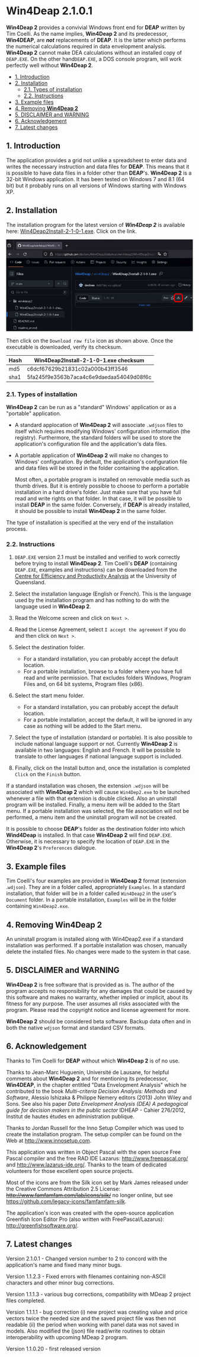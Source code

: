 # **Win4Deap 2**.1.0.1

**Win4Deap 2** provides a convivial Windows front end for **DEAP** written by Tim Coelli. As the name implies, **Win4Deap 2** and its predecessor, **Win4DEAP**, are ***not*** replacements of **DEAP**. It is the latter which performs the numerical calculations required in data envelopment analysis. **Win4Deap 2** cannot make DEA calculations without an installed copy of `DEAP.EXE`. On the other hand`DEAP.EXE`, a DOS console program, will work perfectly well without **Win4Deap 2**.

<!-- TOC -->

- [1. Introduction](#1-introduction)
- [2. Installation](#2-installation)
  - [2.1. Types of installation](#21-types-of-installation)
  - [2.2. Instructions](#22-instructions)
- [3. Example files](#3-example-files)
- [4. Removing **Win4Deap 2**](#4-removing-win4deap-2)
- [5. DISCLAIMER and WARNING](#5-disclaimer-and-warning)
- [6. Acknowledgement](#6-acknowledgement)
- [7. Latest changes](#7-latest-changes)

<!-- /TOC -->

## 1. Introduction

The application provides a grid not unlike a spreadsheet to enter data and writes the necessary instruction and data files for **DEAP**. This means that it is possible to have data files in a folder other than **DEAP**'s. **Win4Deap 2** is a 32-bit Windows application. It has been tested on Windows 7 and 8.1 (64 bit)  but it probably runs on all versions of Windows starting with Windows XP.

## 2. Installation

The installation program for the latest version of ***Win4Deap 2*** is available here: [Win4Deap2Install-2-1-0-1.exe](win4deap2/Win4Deap2Install-2-1-0-1.exe). Click on the link.

![](img/download_installer.png)

Then click on the `Download raw file` icon as shown above. Once the executable is downloaded, verify its checksum. 

| Hash   |  Win4Deap2Install-2-1-0-1.exe checksum  |
|---   |--- |
| md5  | c6dcf67629b21831c02a000b43ff3546 |
| sha1 | 5fa245f9e3563b7aca4c6e9daedaa54049d08f6c |


### 2.1. Types of installation

**Win4Deap 2** can be run as a "standard" Windows' application or as a "portable" application. 

  - A standard applocation of **Win4Deap 2** will associate `.wdjson` files to itself which requires modifying Windows' configuration information (the registry). Furthermore, the standard folders will be used to store the application's configuration file and the application's data files.

  - A portable application of **Win4Deap 2** will make no changes to Windows' configuration. By default, the application's configuration file and data files will be stored in the folder containing the application.  

    Most often, a portable program is installed on removable media such as thumb drives. But it is entirely possible to choose to perform a portable installation in a hard drive's folder. Just make sure that you have full read and write rights on that folder. In that case, it will be possible to install **DEAP** in the same folder. Conversely, if **DEAP** is already installed, it should be possible to install **Win4Deap 2** in the same folder.

The type of installation is specified at the very end of the installation process.

### 2.2. Instructions

  1. `DEAP.EXE` version 2.1 must be installed and verified to work correctly before trying to install **Win4Deap 2**. Tim Coelli's **DEAP** (containing `DEAP.EXE`, examples and instructions) can be downloaded from the [Centre for Efficiency and Productivity Analysis](https://economics.uq.edu.au/cepa/software) at the University of Queensland. 

  1.  Select the installation language (English or French). This is the language used by the installation program and has nothing to do with the language used in **Win4Deap 2**.

  1.  Read the Welcome screen and click on `Next >`.

  1.  Read the License Agreement, select `I accept the agreement` if you do and then click on `Next >`.

  1.  Select the destination folder.
       -  For a standard installation, you can probably accept the default location.
       -  For a portable installation, browse to a folder where you have full read and write permission. That excludes folders Windows, Program Files and, on 64 bit systems, Program files (x86). 

  1. Select the start menu folder.
       -  For a standard installation, you can probably accept the default location.
       -  For a portable installation, accept the default, it will be ignored in any case as nothing will be added to the Start menu.

  1. Select the type of installation (standard or portable). It is also possible to include national language support or not. Currently **Win4Deap 2** is available in two languages: English and French. It will be possible to translate to other languages if national language support is included.

  1. Finally, click on the Install button and, once the installation is completed `Click` on the `Finish` button.

If a standard installation was chosen, the extension `.wdjson` will be associated with **Win4Deap 2** which will cause `Win4Dep2.exe` to be launched whenever a file with that extension is double clicked. Also an uninstall program will be installed. Finally, a menu item will be added to the Start menu. If a portable installation was selected, the file association will not be performed, a menu item and the uninstall program will not be created.

It is possible to choose **DEAP**'s folder as the destination folder into which **Wind4Deap** is installed. In that case **Win4Deap 2** will find `DEAP.EXE`. Otherwise, it is necessary to specify the location of `DEAP.EXE` in the **Win4Deap 2**'s `Preferences` dialogue.

## 3. Example files

Tim Coelli's four examples are provided in **Win4Deap 2** format (extension .`wdjson`). They are in a folder called, appropriately `Examples`. In a standard installation, that folder will be in a folder called `Win4Deap2` in the user's `Document` folder. In a portable installation, `Examples` will be in the folder containing `Win4Deap2.exe`.

## 4. Removing **Win4Deap 2**

An uninstall program is installed along with Win4Deap2.exe if a standard installation was performed. If a portable installation was chosen, manually delete the installed files. No changes were made to the system in that case.


## 5. DISCLAIMER and WARNING

**Win4Deap 2** is free software that is provided as is. The author of the program accepts no responsibility for any damages that could be caused by this software and makes no warranty, whether implied or implicit, about its fitness for any purpose. The user assumes all risks associated with the program. Please read the copyright notice and license agreement for more.

**Win4Deap 2** should be considered beta software. Backup data often and in both the native `wdjson` format and standard CSV formats.

## 6. Acknowledgement

Thanks to Tim Coelli for **DEAP** without which **Win4Deap 2** is of no use.

Thanks to Jean-Marc Huguenin, Université de Lausane, for helpful comments about **Win4Deap 2** and for mentioning its predecessor, **Win4DEAP**, in the chapter entitled "Data Envelopment Analysis" which he contributed to the book *Multi-criteria Decision Analysis: Methods and Software*, Alessio Ishizaka & Philippe Nemery editors (2013) John Wiley and Sons. See also his paper *Data Envelopment Analysis (DEA) A pedagogical guide for decision makers in the public sector* IDHEAP - Cahier 276/2012, Institut de hautes études en administration publique.

Thanks to Jordan Russell for the Inno Setup Compiler which was used to create the installation program. The setup compiler can be found on the Web at http://www.innosetup.com.

This application was written in Object Pascal with the open source Free Pascal compiler and the free RAD IDE Lazarus:  http://www.freepascal.org/ and http://www.lazarus-ide.org/. Thanks to the team of dedicated volunteers for those excellent open source projects.

Most of the icons are from the Silk icon set by Mark James released under the Creative Commons Attribution 2.5 License: ~~http://www.famfamfam.com/lab/icons/silk/~~ no longer online, but see https://github.com/legacy-icons/famfamfam-silk.

The application's icon was created with the open-source application Greenfish Icon Editor Pro (also written with FreePascal/Lazarus): http://greenfishsoftware.org/.

## 7. Latest changes

Version 2.1.0.1 - Changed version number to 2 to concord with the application's name and fixed many minor bugs.

Version 1.1.2.3 - Fixed errors with filenames containing non-ASCII characters and other minor bug corrections.

Version 1.1.1.3 - various bug corrections, compatibility with MDeap 2 project files completed.

Version 1.1.1.1 - bug correction (i) new project was creating value and price vectors twice the needed size and the saved project file was then not readable (ii) the period when working with panel data was not saved in models. Also modified the (json) file read/write routines to obtain interoperability with upcoming MDeap 2 program.

Version 1.1.0.20 - first released version
